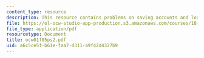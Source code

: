 ```yaml
---
content_type: resource
description: This resource contains problems on saving accounts and loans.
file: https://ol-ocw-studio-app-production.s3.amazonaws.com/courses/18-01-single-variable-calculus-fall-2005/a6c5ce5fb61efaa7d311a9f42d4327b9_ocw01f05ps2.pdf
file_type: application/pdf
resourcetype: Document
title: ocw01f05ps2.pdf
uid: a6c5ce5f-b61e-faa7-d311-a9f42d4327b9
---
```

